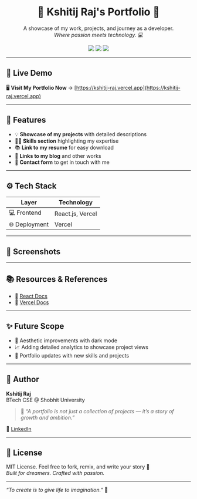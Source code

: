 <h1 align="center">🌟 Kshitij Raj's Portfolio 🌟</h1>
<p align="center">
  A showcase of my work, projects, and journey as a developer.<br/>
  <em>Where passion meets technology. 💻</em>
</p>

<p align="center">
  <a href="https://kshitij-raj.vercel.app/" target="_blank"><img src="https://img.shields.io/badge/Live-Portfolio-blue?style=for-the-badge&logo=vercel" /></a>
  <a href="https://blog-loom.netlify.app" target="_blank"><img src="https://img.shields.io/badge/Blog-Loom-orange?style=for-the-badge&logo=netlify" /></a>
  <a href="https://www.linkedin.com/in/kshitij-raj-287106292" target="_blank"><img src="https://img.shields.io/badge/LinkedIn-Kshitij%20Raj-0077B5?style=for-the-badge&logo=linkedin" /></a>
</p>

---

## 🚀 Live Demo

🖥️ **Visit My Portfolio Now** → [https://kshitij-raj.vercel.app](https://kshitij-raj.vercel.app)

---

## 🌈 Features

- 💡 **Showcase of my projects** with detailed descriptions
- 🧑‍💻 **Skills section** highlighting my expertise
- 📚 **Link to my resume** for easy download
- 🔗 **Links to my blog** and other works
- 💬 **Contact form** to get in touch with me

---

## ⚙️ Tech Stack

| Layer         | Technology                       |
|---------------|----------------------------------|
| 💻 Frontend   | React.js, Vercel                 |
| 🌐 Deployment | Vercel                          |

---

## 📸 Screenshots

---

## 📚 Resources & References

- 🔗 [React Docs](https://reactjs.org/docs)
- 🔗 [Vercel Docs](https://vercel.com/docs)

---

## ✨ Future Scope

- 🎨 Aesthetic improvements with dark mode
- 📈 Adding detailed analytics to showcase project views
- 📜 Portfolio updates with new skills and projects

---

## 💖 Author

**Kshitij Raj**  
BTech CSE @ Shobhit University  
> 💌 _“A portfolio is not just a collection of projects — it’s a story of growth and ambition.”_

🔗 [LinkedIn](https://www.linkedin.com/in/kshitij-raj-287106292)

---

## 📜 License

MIT License. Feel free to fork, remix, and write your story 🌟  
_Built for dreamers. Crafted with passion._

---

_“To create is to give life to imagination.”_ 🌸
